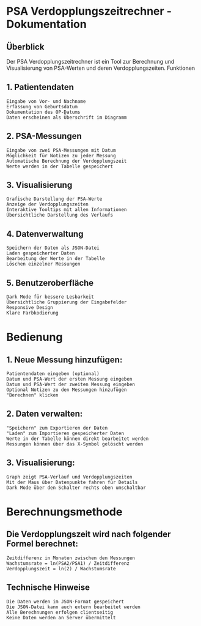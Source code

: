 # PSA Verdopplungszeitrechner - Dokumentation 

## Überblick

Der PSA Verdopplungszeitrechner ist ein Tool zur Berechnung und Visualisierung von PSA-Werten und deren Verdopplungszeiten.
Funktionen

## 1. Patientendaten

    Eingabe von Vor- und Nachname
    Erfassung von Geburtsdatum
    Dokumentation des OP-Datums
    Daten erscheinen als Überschrift im Diagramm

## 2. PSA-Messungen

    Eingabe von zwei PSA-Messungen mit Datum
    Möglichkeit für Notizen zu jeder Messung
    Automatische Berechnung der Verdopplungszeit
    Werte werden in der Tabelle gespeichert

## 3. Visualisierung

    Grafische Darstellung der PSA-Werte
    Anzeige der Verdopplungszeiten
    Interaktive Tooltips mit allen Informationen
    Übersichtliche Darstellung des Verlaufs

## 4. Datenverwaltung

    Speichern der Daten als JSON-Datei
    Laden gespeicherter Daten
    Bearbeitung der Werte in der Tabelle
    Löschen einzelner Messungen

## 5. Benutzeroberfläche

    Dark Mode für bessere Lesbarkeit
    Übersichtliche Gruppierung der Eingabefelder
    Responsive Design
    Klare Farbkodierung

# Bedienung

## 1. Neue Messung hinzufügen:

    Patientendaten eingeben (optional)
    Datum und PSA-Wert der ersten Messung eingeben
    Datum und PSA-Wert der zweiten Messung eingeben
    Optional Notizen zu den Messungen hinzufügen
    "Berechnen" klicken

## 2. Daten verwalten:

    "Speichern" zum Exportieren der Daten
    "Laden" zum Importieren gespeicherter Daten
    Werte in der Tabelle können direkt bearbeitet werden
    Messungen können über das X-Symbol gelöscht werden

## 3. Visualisierung:

    Graph zeigt PSA-Verlauf und Verdopplungszeiten
    Mit der Maus über Datenpunkte fahren für Details
    Dark Mode über den Schalter rechts oben umschaltbar

# Berechnungsmethode

## Die Verdopplungszeit wird nach folgender Formel berechnet:

    Zeitdifferenz in Monaten zwischen den Messungen
    Wachstumsrate = ln(PSA2/PSA1) / Zeitdifferenz
    Verdopplungszeit = ln(2) / Wachstumsrate

## Technische Hinweise

    Die Daten werden im JSON-Format gespeichert
    Die JSON-Datei kann auch extern bearbeitet werden
    Alle Berechnungen erfolgen clientseitig
    Keine Daten werden an Server übermittelt

